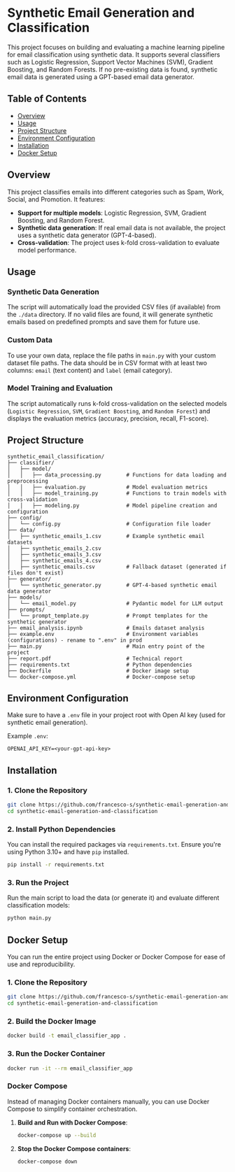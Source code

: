 # Synthetic Email Generation and Classification

This project focuses on building and evaluating a machine learning pipeline for email classification using synthetic data. It supports several classifiers such as Logistic Regression, Support Vector Machines (SVM), Gradient Boosting, and Random Forests. If no pre-existing data is found, synthetic email data is generated using a GPT-based email data generator.

## Table of Contents
- [Overview](#overview)
- [Usage](#usage)
- [Project Structure](#project-structure)
- [Environment Configuration](#environment-configuration)
- [Installation](#installation)
- [Docker Setup](#docker-setup)

## Overview

This project classifies emails into different categories such as Spam, Work, Social, and Promotion. It features:
- **Support for multiple models**: Logistic Regression, SVM, Gradient Boosting, and Random Forest.
- **Synthetic data generation**: If real email data is not available, the project uses a synthetic data generator (GPT-4-based).
- **Cross-validation**: The project uses k-fold cross-validation to evaluate model performance.

## Usage

### Synthetic Data Generation
The script will automatically load the provided CSV files (if available) from the `./data` directory. If no valid files are found, it will generate synthetic emails based on predefined prompts and save them for future use.

### Custom Data
To use your own data, replace the file paths in `main.py` with your custom dataset file paths. The data should be in CSV format with at least two columns: `email` (text content) and `label` (email category).

### Model Training and Evaluation
The script automatically runs k-fold cross-validation on the selected models (`Logistic Regression`, `SVM`, `Gradient Boosting`, and `Random Forest`) and displays the evaluation metrics (accuracy, precision, recall, F1-score).

## Project Structure

```
synthetic_email_classification/
├── classifier/
│   ├── model/
│   │   ├── data_processing.py        # Functions for data loading and preprocessing
│   │   ├── evaluation.py             # Model evaluation metrics
│   │   ├── model_training.py         # Functions to train models with cross-validation
│   │   ├── modeling.py               # Model pipeline creation and configuration
├── config/
│   └── config.py                     # Configuration file loader
├── data/                             
│   ├── synthetic_emails_1.csv        # Example synthetic email datasets
│   ├── synthetic_emails_2.csv
│   ├── synthetic_emails_3.csv
│   ├── synthetic_emails_4.csv
│   ├── synthetic_emails.csv          # Fallback dataset (generated if files don't exist)
├── generator/
│   └── synthetic_generator.py        # GPT-4-based synthetic email data generator
├── models/
│   └── email_model.py                # Pydantic model for LLM output
├── prompts/
│   └── prompt_template.py            # Prompt templates for the synthetic generator
├── email_analysis.ipynb              # Emails dataset analysis
├── example.env                       # Environment variables (configurations) - rename to ".env" in prod
├── main.py                           # Main entry point of the project
├── report.pdf                        # Technical report
├── requirements.txt                  # Python dependencies
├── Dockerfile                        # Docker image setup
└── docker-compose.yml                # Docker-compose setup

```

## Environment Configuration
Make sure to have a `.env` file in your project root with Open AI key (used for synthetic email generation).

Example `.env`:
```
OPENAI_API_KEY=<your-gpt-api-key>
```

## Installation

### 1. Clone the Repository
```bash
git clone https://github.com/francesco-s/synthetic-email-generation-and-classification.git
cd synthetic-email-generation-and-classification
```

### 2. Install Python Dependencies
You can install the required packages via `requirements.txt`. Ensure you're using Python 3.10+ and have `pip` installed.
```bash
pip install -r requirements.txt
```

### 3. Run the Project
Run the main script to load the data (or generate it) and evaluate different classification models:
```bash
python main.py
```

## Docker Setup

You can run the entire project using Docker or Docker Compose for ease of use and reproducibility.

### 1. Clone the Repository
```bash
git clone https://github.com/francesco-s/synthetic-email-generation-and-classification.git
cd synthetic-email-generation-and-classification
```

### 2. Build the Docker Image

```bash
docker build -t email_classifier_app .
```

### 3. Run the Docker Container

```bash
docker run -it --rm email_classifier_app
```

### Docker Compose

Instead of managing Docker containers manually, you can use Docker Compose to simplify container orchestration.

1. **Build and Run with Docker Compose**:
   ```bash
   docker-compose up --build
   ```

2. **Stop the Docker Compose containers**:
   ```bash
   docker-compose down
   ```